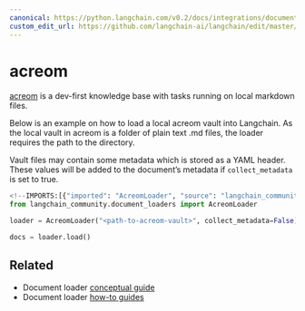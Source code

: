 ```yaml
---
canonical: https://python.langchain.com/v0.2/docs/integrations/document_loaders/acreom/
custom_edit_url: https://github.com/langchain-ai/langchain/edit/master/docs/docs/integrations/document_loaders/acreom.ipynb
---
```


# acreom

[acreom](https://acreom.com) is a dev-first knowledge base with tasks running on local markdown files.

Below is an example on how to load a local acreom vault into Langchain. As the local vault in acreom is a folder of plain text .md files, the loader requires the path to the directory. 

Vault files may contain some metadata which is stored as a YAML header. These values will be added to the document’s metadata if `collect_metadata` is set to true. 


```python
<!--IMPORTS:[{"imported": "AcreomLoader", "source": "langchain_community.document_loaders", "docs": "https://api.python.langchain.com/en/latest/document_loaders/langchain_community.document_loaders.acreom.AcreomLoader.html", "title": "acreom"}]-->
from langchain_community.document_loaders import AcreomLoader
```


```python
loader = AcreomLoader("<path-to-acreom-vault>", collect_metadata=False)
```


```python
docs = loader.load()
```


## Related

- Document loader [conceptual guide](/docs/concepts/#document-loaders)
- Document loader [how-to guides](/docs/how_to/#document-loaders)